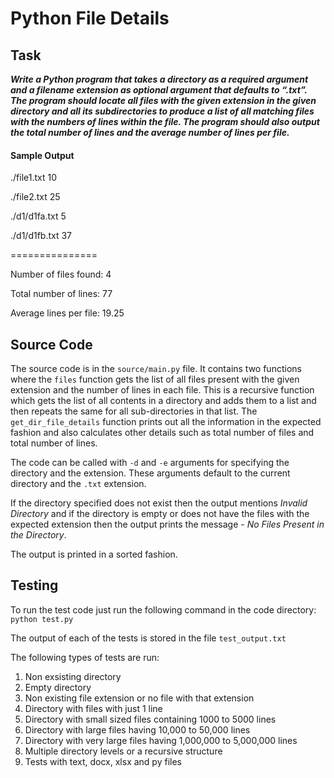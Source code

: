 # Python File Details

## Task

***Write a Python program that takes a directory as a required argument and a filename extension as optional argument that defaults to “.txt”. The program should locate all files with the given extension in the given directory and all its subdirectories to produce a list of all matching files with the numbers of lines within the file. The program should also output the total number of lines and the average number of lines per file.***

#### Sample Output
./file1.txt 10 

./file2.txt 25

./d1/d1fa.txt 5

./d1/d1fb.txt 37

===============

Number of files found: 4

Total number of lines: 77

Average lines per file: 19.25

## Source Code

The source code is in the `source/main.py` file. It contains two functions where the `files` function gets the list of all files present with the given extension and the number of lines in each file. This is a recursive function which gets the list of all contents in a directory and adds them to a list and then repeats the same for all sub-directories in that list. The `get_dir_file_details` function prints out all the information in the expected fashion and also calculates other details such as total number of files and total number of lines. 

The code can be called with `-d` and `-e` arguments for specifying the directory and the extension. These arguments default to the current directory and the `.txt` extension. 

If the directory specified does not exist then the output mentions *Invalid Directory* and if the directory is empty or does not have the files with the expected extension then the output prints the message - *No Files Present in the Directory*.

The output is printed in a sorted fashion. 

## Testing
To run the test code just run the following command in the code directory:
`python test.py`

The output of each of the tests is stored in the file `test_output.txt`

The following types of tests are run:
1. Non exsisting directory
2. Empty directory
3. Non existing file extension or no file with that extension
4. Directory with files with just 1 line
5. Directory with small sized files containing 1000 to 5000 lines
6. Directory with large files having 10,000 to 50,000 lines
7. Directory with very large files having 1,000,000 to 5,000,000 lines
8. Multiple directory levels or a recursive structure
9. Tests with text, docx, xlsx and py files

